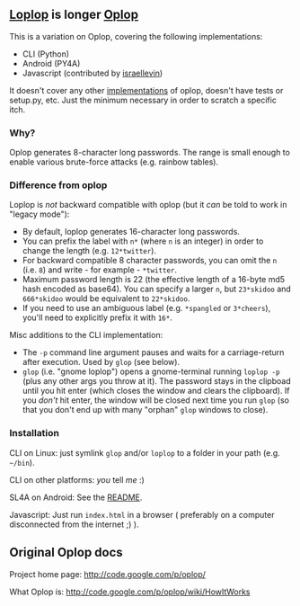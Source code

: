 ## [Loplop](https://duckduckgo.com/?q=!img+loplop) is longer [Oplop](http://code.google.com/p/oplop/)

This is a variation on Oplop, covering the following implementations:
* CLI (Python)
* Android (PY4A)
* Javascript (contributed by [israellevin](https://github.com/israellevin))

It doesn't cover any other [implementations](https://code.google.com/p/oplop/wiki/Implementations) of oplop, doesn't have tests or setup.py, etc. Just the minimum necessary in order to scratch a specific itch.

### Why?

Oplop generates 8-character long passwords. The range is small enough to enable various brute-force attacks (e.g. rainbow tables).

### Difference from oplop

Loplop is *not* backward compatible with oplop (but it *can* be told to work in "legacy mode"):

 * By default, loplop generates 16-character long passwords. 
 * You can prefix the label with `n*` (where `n` is an integer) in order to change the length (e.g. `12*twitter`). 
 * For backward compatible 8 character passwords, you can omit the `n` (i.e. `8`) and write - for example - `*twitter`. 
 * Maximum password length is 22 (the effective length of a 16-byte md5 hash encoded as base64). You can specify a larger `n`, but `23*skidoo` and `666*skidoo` would be equivalent to `22*skidoo`. 
 * If you need to use an ambiguous label (e.g. `*spangled` or `3*cheers`), you'll need to explicitly prefix it with `16*`.

Misc additions to the CLI implementation:

 * The `-p` command line argument pauses and waits for a carriage-return after execution. Used by `glop` (see below).
 * `glop` (i.e. "gnome loplop") opens a gnome-terminal running `loplop -p` (plus any other args you throw at it).
   The password stays in the clipboad until you hit enter (which closes the window and clears the clipboard).
   If you *don't* hit enter, the window will be closed next time you run `glop` (so that you don't end up
   with many "orphan" `glop` windows to close).

### Installation

CLI on Linux: just symlink `glop` and/or `loplop` to a folder in your path (e.g. `~/bin`).

CLI on other platforms: *you* tell *me* :)

SL4A on Android: See the [README](https://github.com/thedod/loplop/tree/master/android#readme).

Javascript: Just run `index.html` in a browser ( preferably on a computer disconnected from the internet ;) ).

## Original Oplop docs

Project home page: http://code.google.com/p/oplop/

What Oplop is: http://code.google.com/p/oplop/wiki/HowItWorks
